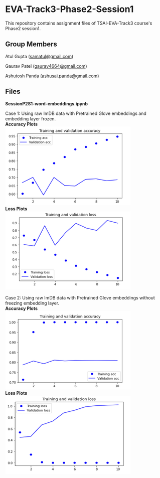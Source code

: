 # EVA-Track3-Phase2-Session1
This repository contains assignment files of TSAI-EVA-Track3 course's Phase2 session1.


## Group Members

Atul Gupta (samatul@gmail.com)

Gaurav Patel (gaurav4664@gmail.com)

Ashutosh Panda (ashusai.panda@gmail.com)


## Files

**SessionP2S1-word-embeddings.ipynb**

Case 1:
Using raw ImDB data with Pretrained Glove embeddings and embedding layer frozen.
<br><b>Accuracy Plots</b></br>
<img src="acc1.png"  height="250" width="400">
<br><b>Loss Plots</b></br>
<img src="loss1.png"  height="250" width="400">

Case 2:
Using raw ImDB data with Pretrained Glove embeddings without freezing embedding layer.
<br><b>Accuracy Plots</b></br>
<img src="acc2.png"  height="250" width="400">
<br><b>Loss Plots</b></br>
<img src="loss2.png"  height="250" width="400">

